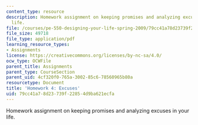 ```yaml
---
content_type: resource
description: Homework assignment on keeping promises and analyzing excuses in your
  life.
file: /courses/pe-550-designing-your-life-spring-2009/79cc41a78d23739f22854d9ba621ecfa_MITPE_550iap09_s09_assn04.pdf
file_size: 49718
file_type: application/pdf
learning_resource_types:
- Assignments
license: https://creativecommons.org/licenses/by-nc-sa/4.0/
ocw_type: OCWFile
parent_title: Assignments
parent_type: CourseSection
parent_uid: 4cf320f0-765a-3002-85c6-78560965b80a
resourcetype: Document
title: 'Homework 4: Excuses'
uid: 79cc41a7-8d23-739f-2285-4d9ba621ecfa
---
```

Homework assignment on keeping promises and analyzing excuses in your life.